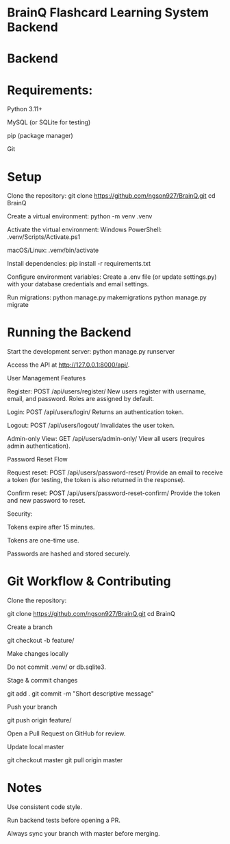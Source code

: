 # BrainQ Flashcard Learning System Backend


# Backend

# Requirements:

Python 3.11+

MySQL (or SQLite for testing)

pip (package manager)

Git


# Setup

Clone the repository: 
git clone https://github.com/ngson927/BrainQ.git
cd BrainQ


Create a virtual environment: python -m venv .venv

Activate the virtual environment: Windows PowerShell: .venv/Scripts/Activate.ps1


macOS/Linux: .venv/bin/activate


Install dependencies: pip install -r requirements.txt


Configure environment variables: Create a .env file (or update settings.py) with your database credentials and email settings.

Run migrations: 
python manage.py makemigrations
python manage.py migrate


# Running the Backend

Start the development server: python manage.py runserver

Access the API at http://127.0.0.1:8000/api/.

User Management Features

Register: POST /api/users/register/
New users register with username, email, and password. Roles are assigned by default.

Login: POST /api/users/login/
Returns an authentication token.

Logout: POST /api/users/logout/
Invalidates the user token.

Admin-only View: GET /api/users/admin-only/
View all users (requires admin authentication).

Password Reset Flow

Request reset: POST /api/users/password-reset/
Provide an email to receive a token (for testing, the token is also returned in the response).

Confirm reset: POST /api/users/password-reset-confirm/
Provide the token and new password to reset.

Security:

Tokens expire after 15 minutes.

Tokens are one-time use.

Passwords are hashed and stored securely.

# Git Workflow & Contributing

Clone the repository:

git clone https://github.com/ngson927/BrainQ.git
cd BrainQ


Create a branch

git checkout -b feature/<feature-name>


Make changes locally

Do not commit .venv/ or db.sqlite3.

Stage & commit changes

git add .
git commit -m "Short descriptive message"


Push your branch

git push origin feature/<feature-name>


Open a Pull Request on GitHub for review.

Update local master

git checkout master
git pull origin master

# Notes

Use consistent code style.

Run backend tests before opening a PR.

Always sync your branch with master before merging.
